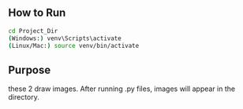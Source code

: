 ## How to Run

```bash
cd Project_Dir
(Windows:) venv\Scripts\activate
(Linux/Mac:) source venv/bin/activate
```

## Purpose

these 2 draw images. After running .py files, images will appear in the directory.
